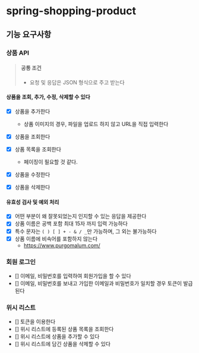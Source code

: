 # spring-shopping-product
## 기능 요구사항
### 상품 API
> #### 공통 조건 
> - 요청 및 응답은 JSON 형식으로 주고 받는다

#### 상품을 조회, 추가, 수정, 삭제할 수 있다
- [x] 상품을 추가한다
  - 상품 이미지의 경우, 파일을 업로드 하지 않고 URL을 직접 입력한다
- [x] 상품을 조회한다 
- [x] 상품 목록을 조회한다 
  - 페이징이 필요할 것 같다. 
- [x] 상품을 수정한다 
- [x] 상품을 삭제한다 

 
#### 유효성 검사 및 예외 처리  
- [x] 어떤 부분이 왜 잘못되었는지 인지할 수 있는 응답을 제공한다 
- [x] 상품 이름은 공백 포함 최대 15자 까지 입력 가능하다 
- [x] 특수 문자는 `( ) [ ] + - & / _`만 가능하며, 그 외는 불가능하다 
- [x] 상품 이름에 비속어를 포함하지 않는다  
  - https://www.purgomalum.com/ 

### 회원 로그인 
- [] 이메일, 비밀번호를 입력하여 회원가입을 할 수 있다 
- [] 이메일, 비밀번호를 보내고 가입한 이메일과 비밀번호가 일치할 경우 토큰이 발급된다 

### 위시 리스트
- [] 토큰을 이용한다
- [] 위시 리스트에 등록된 상품 목록을 조회한다
- [] 위시 리스트에 상품을 추가할 수 있다 
- [] 위시 리스트에 담긴 상품을 삭제할 수 있다 